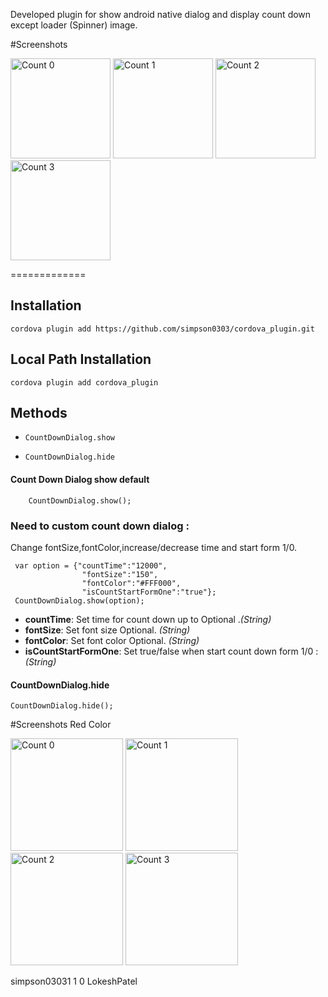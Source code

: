 
 Developed plugin for show android native dialog and display count down except loader (Spinner) image.
 
#Screenshots

<img src="https://dl.dropboxusercontent.com/s/dsyxioyr0znul7u/greenImage0.png?dl=0" alt="Count 0" width="160">
<img src="https://dl.dropboxusercontent.com/s/hi7dd67fritlovl/greenImage1.png?dl=0" alt="Count 1" width="160">
<img src="https://dl.dropboxusercontent.com/s/8y65sbasfcy9xf9/greenImage2.png?dl=0" alt="Count 2" width="160">
<img src="https://dl.dropboxusercontent.com/s/kljsbhdu38spy81/greenImage3.png?dl=0" alt="Count 3" width="160">

=============

## Installation

```
cordova plugin add https://github.com/simpson0303/cordova_plugin.git

```

## Local Path Installation

```
cordova plugin add cordova_plugin

```
## Methods
- `CountDownDialog.show`

- `CountDownDialog.hide`

#### Count Down Dialog show default
 ```
     CountDownDialog.show();
```
### Need to custom count down dialog :
  Change fontSize,fontColor,increase/decrease time and start form 1/0.
```
 var option = {"countTime":"12000",
                "fontSize":"150",
                "fontColor":"#FFF000",
                "isCountStartFormOne":"true"};
 CountDownDialog.show(option);

```
- __countTime__: Set time for count down up to  Optional ._(String)_
- __fontSize__: Set font size Optional. _(String)_
- __fontColor__: Set font color Optional. _(String)_
- __isCountStartFormOne__: Set true/false when start count down form 1/0 : _(String)_

#### CountDownDialog.hide

    CountDownDialog.hide();
    

#Screenshots Red Color

<img src="https://dl.dropboxusercontent.com/s/6z12p5z2bpctvks/redImage1.png?dl=0" alt="Count 0" width="180">
<img src="https://dl.dropboxusercontent.com/s/vvpaqcuu7uh0qwc/redImage2.png?dl=0" alt="Count 1" width="180">
<img src="https://dl.dropboxusercontent.com/s/pq4pk56gr3g2mcw/redImage3.png?dl=0" alt="Count 2" width="180">
<img src="https://dl.dropboxusercontent.com/s/2rytz6iatxysrzq/redImage4.png?dl=0" alt="Count 3" width="180">

simpson03031
1 0 LokeshPatel